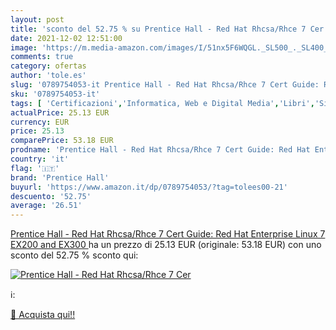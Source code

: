 ```yaml
---
layout: post
title: 'sconto del 52.75 % su Prentice Hall - Red Hat Rhcsa/Rhce 7 Cer  '
date: 2021-12-02 12:51:00
image: 'https://m.media-amazon.com/images/I/51nx5F6WQGL._SL500_._SL400_.jpg'
comments: true
category: ofertas
author: 'tole.es'
slug: '0789754053-it Prentice Hall - Red Hat Rhcsa/Rhce 7 Cert Guide: Red Hat...'
sku: '0789754053-it'
tags: [ 'Certificazioni','Informatica, Web e Digital Media','Libri','Sistemi operativi','prentice hall', ]
actualPrice: 25.13 EUR
currency: EUR
price: 25.13
comparePrice: 53.18 EUR
prodname: 'Prentice Hall - Red Hat Rhcsa/Rhce 7 Cert Guide: Red Hat Enterprise Linux 7  EX200 and EX300 '
country: 'it'
flag: '🇮🇹'
brand: 'Prentice Hall'
buyurl: 'https://www.amazon.it/dp/0789754053/?tag=tolees00-21'
descuento: '52.75'
average: '26.51'
---
```


[Prentice Hall - Red Hat Rhcsa/Rhce 7 Cert Guide: Red Hat Enterprise Linux 7  EX200 and EX300 ](https://www.amazon.it/dp/0789754053/?tag=tolees00-21) ha un prezzo di 25.13 EUR (originale: 53.18 EUR) con uno sconto del 52.75 % sconto qui:

[![Prentice Hall - Red Hat Rhcsa/Rhce 7 Cer](https://m.media-amazon.com/images/I/51nx5F6WQGL._SL500_._SL400_.jpg)](https://www.amazon.it/dp/0789754053/?tag=tolees00-21)

ℹ️:


[🛒 Acquista qui!!](https://www.amazon.it/dp/0789754053/?tag=tolees00-21)
